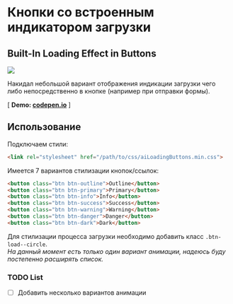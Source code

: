 # Кнопки со встроенным индикатором загрузки
## Built-In Loading Effect in Buttons
![](http://alexanderweb.ru/upload/git/aiLoadingButtons_git_final_2.gif?raw=true])

Накидал небольшой вариант отображения индикации загрузки чего либо непосредственно в кнопке (например при отправки формы).

[ **Demo: [codepen.io](http://codepen.io/alexanderweb/pen/zKaYqq)** ]

## Использование

Подключаем стили:

```html
<link rel="stylesheet" href="/path/to/css/aiLoadingButtons.min.css">
```

Имеется 7 вариантов стилизации кнопок/ссылок:

```html
<button class="btn btn-outline">Outline</button>
<button class="btn btn-primary">Primary</button>
<button class="btn btn-info">Info</button>
<button class="btn btn-success">Success</button>
<button class="btn btn-warning">Warning</button>
<button class="btn btn-danger">Danger</button>
<button class="btn btn-dark">Dark</button>
```

Для стилизации процесса загрузки необходимо добавить класс `.btn-load--circle`.  
_На данный момент есть только один вариант анимации, надеюсь буду постепенно расширять список._

### TODO List

- [ ] Добавить несколько вариантов анимации
